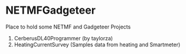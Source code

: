 # NETMFGadgeteer
Place to hold some NETMF and Gadgeteer Projects
1) CerberusDL40Programmer (by taylorza)
2) HeatingCurrentSurvey (Samples data from heating and Smartmeter)
